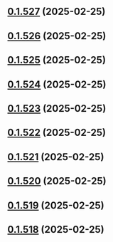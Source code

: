 ## [0.1.527](https://github.com/binary-braids/terraform-oracle/compare/v0.1.526...v0.1.527) (2025-02-25)



## [0.1.526](https://github.com/binary-braids/terraform-oracle/compare/v0.1.525...v0.1.526) (2025-02-25)



## [0.1.525](https://github.com/binary-braids/terraform-oracle/compare/v0.1.524...v0.1.525) (2025-02-25)



## [0.1.524](https://github.com/binary-braids/terraform-oracle/compare/v0.1.523...v0.1.524) (2025-02-25)



## [0.1.523](https://github.com/binary-braids/terraform-oracle/compare/v0.1.522...v0.1.523) (2025-02-25)



## [0.1.522](https://github.com/binary-braids/terraform-oracle/compare/v0.1.521...v0.1.522) (2025-02-25)



## [0.1.521](https://github.com/binary-braids/terraform-oracle/compare/v0.1.520...v0.1.521) (2025-02-25)



## [0.1.520](https://github.com/binary-braids/terraform-oracle/compare/v0.1.519...v0.1.520) (2025-02-25)



## [0.1.519](https://github.com/binary-braids/terraform-oracle/compare/v0.1.518...v0.1.519) (2025-02-25)



## [0.1.518](https://github.com/binary-braids/terraform-oracle/compare/v0.1.517...v0.1.518) (2025-02-25)



